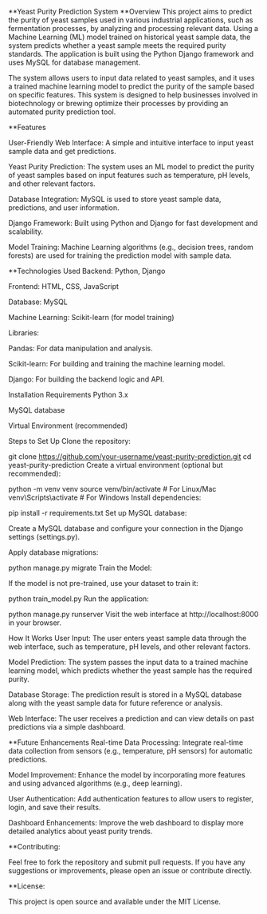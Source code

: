 **Yeast Purity Prediction System
**Overview
This project aims to predict the purity of yeast samples used in various industrial applications, such as fermentation processes, by analyzing and processing relevant data. Using a Machine Learning (ML) model trained on historical yeast sample data, the system predicts whether a yeast sample meets the required purity standards. The application is built using the Python Django framework and uses MySQL for database management.

The system allows users to input data related to yeast samples, and it uses a trained machine learning model to predict the purity of the sample based on specific features. This system is designed to help businesses involved in biotechnology or brewing optimize their processes by providing an automated purity prediction tool.

**Features

User-Friendly Web Interface: A simple and intuitive interface to input yeast sample data and get predictions.

Yeast Purity Prediction: The system uses an ML model to predict the purity of yeast samples based on input features such as temperature, pH levels, and other relevant factors.

Database Integration: MySQL is used to store yeast sample data, predictions, and user information.

Django Framework: Built using Python and Django for fast development and scalability.

Model Training: Machine Learning algorithms (e.g., decision trees, random forests) are used for training the prediction model with sample data.

**Technologies Used
Backend: Python, Django

Frontend: HTML, CSS, JavaScript

Database: MySQL

Machine Learning: Scikit-learn (for model training)

Libraries:

Pandas: For data manipulation and analysis.

Scikit-learn: For building and training the machine learning model.

Django: For building the backend logic and API.

Installation
Requirements
Python 3.x

MySQL database

Virtual Environment (recommended)

Steps to Set Up
Clone the repository:


git clone https://github.com/your-username/yeast-purity-prediction.git
cd yeast-purity-prediction
Create a virtual environment (optional but recommended):


python -m venv venv
source venv/bin/activate  # For Linux/Mac
venv\Scripts\activate     # For Windows
Install dependencies:


pip install -r requirements.txt
Set up MySQL database:

Create a MySQL database and configure your connection in the Django settings (settings.py).

Apply database migrations:


python manage.py migrate
Train the Model:

If the model is not pre-trained, use your dataset to train it:


python train_model.py
Run the application:


python manage.py runserver
Visit the web interface at http://localhost:8000 in your browser.

How It Works
User Input: The user enters yeast sample data through the web interface, such as temperature, pH levels, and other relevant factors.

Model Prediction: The system passes the input data to a trained machine learning model, which predicts whether the yeast sample has the required purity.

Database Storage: The prediction result is stored in a MySQL database along with the yeast sample data for future reference or analysis.

Web Interface: The user receives a prediction and can view details on past predictions via a simple dashboard.

**Future Enhancements
Real-time Data Processing: Integrate real-time data collection from sensors (e.g., temperature, pH sensors) for automatic predictions.

Model Improvement: Enhance the model by incorporating more features and using advanced algorithms (e.g., deep learning).

User Authentication: Add authentication features to allow users to register, login, and save their results.

Dashboard Enhancements: Improve the web dashboard to display more detailed analytics about yeast purity trends.

**Contributing:

Feel free to fork the repository and submit pull requests. If you have any suggestions or improvements, please open an issue or contribute directly.

**License:

This project is open source and available under the MIT License.


